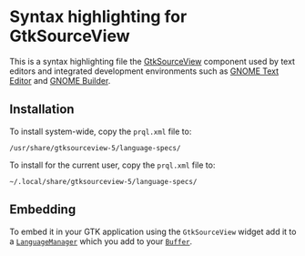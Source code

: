# Syntax highlighting for GtkSourceView

This is a syntax highlighting file the
[GtkSourceView](https://gitlab.gnome.org/GNOME/gtksourceview) component used by
text editors and integrated development environments such as
[GNOME Text Editor](https://apps.gnome.org/TextEditor/) and
[GNOME Builder](https://apps.gnome.org/Builder/).

## Installation

To install system-wide, copy the `prql.xml` file to:

    /usr/share/gtksourceview-5/language-specs/

To install for the current user, copy the `prql.xml` file to:

    ~/.local/share/gtksourceview-5/language-specs/

## Embedding

To embed it in your GTK application using the `GtkSourceView` widget add it to a
[`LanguageManager`](https://gnome.pages.gitlab.gnome.org/gtksourceview/gtksourceview5/class.LanguageManager.html)
which you add to your
[`Buffer`](https://gnome.pages.gitlab.gnome.org/gtksourceview/gtksourceview5/method.Buffer.set_language.html).

